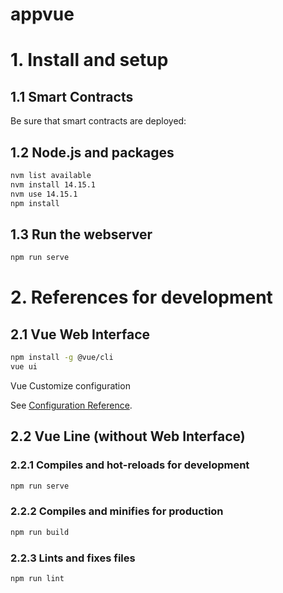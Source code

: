 # appvue


# 1. Install and setup

## 1.1 Smart Contracts

Be sure that smart contracts are deployed:

## 1.2 Node.js and packages

```bash
nvm list available
nvm install 14.15.1
nvm use 14.15.1
npm install
```

## 1.3 Run the webserver

```bash
npm run serve
```





# 2. References for development



## 2.1 Vue Web Interface

```bash
npm install -g @vue/cli
vue ui
```

Vue Customize configuration

See [Configuration Reference](https://cli.vuejs.org/config/).

## 2.2 Vue Line (without Web Interface)

### 2.2.1 Compiles and hot-reloads for development

```bash
npm run serve
```

### 2.2.2  Compiles and minifies for production

```bash
npm run build
```

### 2.2.3 Lints and fixes files

```bash
npm run lint
```
